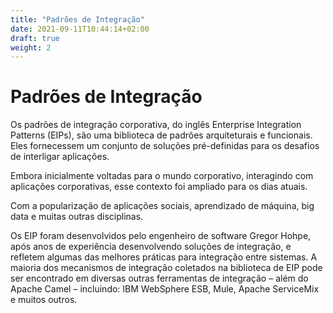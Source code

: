 ```yaml
---
title: "Padrões de Integração"
date: 2021-09-11T10:44:14+02:00
draft: true
weight: 2
---
```


# Padrões de Integração

Os padrões de integração corporativa, do inglês Enterprise Integration Patterns (EIPs), são uma biblioteca de padrões arquiteturais e funcionais. Eles fornecessem um conjunto de soluções pré-definidas para os desafios de interligar aplicações.

Embora inicialmente voltadas para o mundo corporativo, interagindo com aplicações corporativas, esse contexto foi ampliado para os dias atuais.

Com a popularização de aplicações sociais, aprendizado de máquina, big data e muitas outras disciplinas.

Os EIP foram desenvolvidos pelo engenheiro de software Gregor Hohpe, após anos de experiência desenvolvendo soluções de integração, e refletem algumas das melhores práticas para integração entre sistemas. A maioria dos mecanismos de integração coletados na biblioteca de EIP pode ser encontrado em diversas outras ferramentas de integração – além do Apache Camel – incluindo: IBM WebSphere ESB, Mule, Apache ServiceMix e muitos outros.